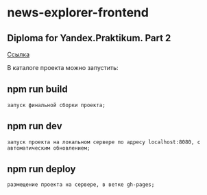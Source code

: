 # news-explorer-frontend
## Diploma for Yandex.Praktikum. Part 2

[Ссылка](https://shestakovaelena.github.io/news-explorer-frontend/)

В каталоге проекта можно запустить:

## npm run build
    запуск финальной сборки проекта;

## npm run dev
    запуск проекта на локальном сервере по адресу localhost:8080, с автоматическим обновлением;

## npm run deploy
    размещение проекта на сервере, в ветке gh-pages;
